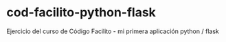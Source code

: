 # cod-facilito-python-flask
Ejercicio del curso de Código Facilito - mi primera aplicación python / flask
